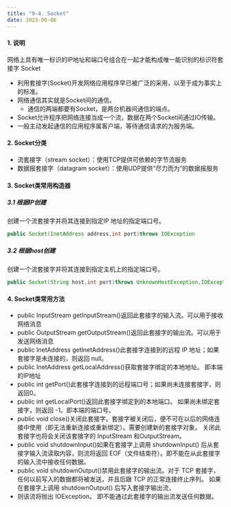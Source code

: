 ```yaml
---
title: "9-4. Socket"
date: 2023-06-06
---
```


#### 1. 说明
网络上具有唯一标识的IP地址和端口号组合在一起才能构成唯一能识别的标识符套接字 Socket
- 利用套接字(Socket)开发网络应用程序早已被广泛的采用，以至于成为事实上的标准。
- 网络通信其实就是Socket间的通信。
    - 通信的两端都要有Socket，是两台机器间通信的端点。
- Socket允许程序把网络连接当成一个流，数据在两个Socket间通过IO传输。
- 一般主动发起通信的应用程序属客户端，等待通信请求的为服务端。


#### 2. Socket分类
- 流套接字（stream socket）：使用TCP提供可依赖的字节流服务
- 数据报套接字（datagram socket）：使用UDP提供“尽力而为”的数据报服务

#### 3. Socket类常用构造器
##### 3.1 根据IP创建
创建一个流套接字并将其连接到指定IP 地址的指定端口号。
```java
public Socket(InetAddress address,int port)throws IOException
```
##### 3.2 根据host创建
创建一个流套接字并将其连接到指定主机上的指定端口号。
```java
public Socket(String host,int port)throws UnknownHostException,IOException
```

#### 4. Socket类常用方法
- public InputStream getInputStream()返回此套接字的输入流。可以用于接收网络消息
- public OutputStream getOutputStream()返回此套接字的输出流。可以用于发送网络消息
- public InetAddress getInetAddress()此套接字连接到的远程 IP 地址；如果套接字是未连接的，则返回 null。
- public InetAddress getLocalAddress()获取套接字绑定的本地地址。 即本端的IP地址
- public int getPort()此套接字连接到的远程端口号；如果尚未连接套接字，则返回0。
- public int getLocalPort()返回此套接字绑定到的本地端口。 如果尚未绑定套接字，则返回 -1。即本端的端口号。
- public void close()关闭此套接字。套接字被关闭后，便不可在以后的网络连接中使用（即无法重新连接或重新绑定）。需要创建新的套接字对象。 关闭此套接字也将会关闭该套接字的 InputStream 和OutputStream。
- public void shutdownInput()如果在套接字上调用 shutdownInput() 后从套接字输入流读取内容，则流将返回 EOF（文件结束符）。即不能在从此套接字的输入流中接收任何数据。
- public void shutdownOutput()禁用此套接字的输出流。对于 TCP 套接字，任何以前写入的数据都将被发送，并且后跟 TCP 的正常连接终止序列。 如果在套接字上调用 shutdownOutput() 后写入套接字输出流，
- 则该流将抛出 IOException。 即不能通过此套接字的输出流发送任何数据。
